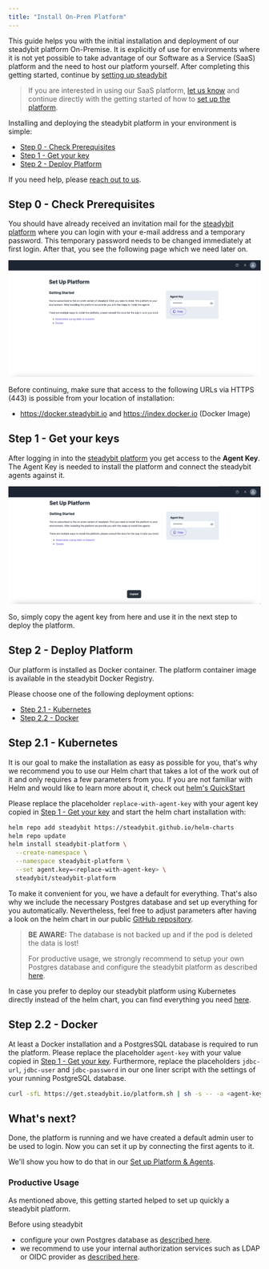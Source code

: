 ```yaml
---
title: "Install On-Prem Platform"
---
```

This guide helps you with the initial installation and deployment of our steadybit platform On-Premise.
It is explicitly of use for environments where it is not yet possible to take advantage of our Software as a Service (SaaS) platform and the need to host our platform yourself.
After completing this getting started, continue by [setting up steadybit](10-set-up-platform-agents)

>If you are interested in using our SaaS platform, [let us know](https://www.steadybit.com/request-demo) and continue directly with the getting started of how to [set up the platform](10-set-up-platform-agents).

Installing and deploying the steadybit platform in your environment is simple:

- [Step 0 - Check Prerequisites](#step-0---check-prerequisites)
- [Step 1 - Get your key](#step-1---get-your-keys)
- [Step 2 - Deploy Platform](#step-2---deploy-platform)

If you need help, please [reach out to us](https://www.steadybit.com/contact).

## Step 0 - Check Prerequisites
You should have already received an invitation mail for the [steadybit platform](https://platform.steadybit.io/) where you can login with your e-mail address and a temporary password.
This temporary password needs to be changed immediately at first login.
After that, you see the following page which we need later on.

![Get your keys](img-install-platform/step0-onprem.png)

Before continuing, make sure that access to the following URLs via HTTPS (443) is possible from your location of installation:

* https://docker.steadybit.io and https://index.docker.io (Docker Image)


## Step 1 - Get your keys
After logging in into the [steadybit platform](https://platform.steadybit.io/) you get access to the **Agent Key**.
The Agent Key is needed to install the platform and connect the steadybit agents against it.

![Get your keys](img-install-platform/step1-get-your-keys.png)

So, simply copy the agent key from here and use it in the next step to deploy the platform.

## Step 2 - Deploy Platform
Our platform is installed as Docker container. The platform container image is available in the steadybit Docker Registry.

Please choose one of the following deployment options:
- [Step 2.1 - Kubernetes](#step2.1-kubernetes)
- [Step 2.2 - Docker](#step2.1-docker)

## Step 2.1 - Kubernetes

It is our goal to make the installation as easy as possible for you, that's why we recommend you to use our Helm chart that takes a lot of the work out of it and only requires a few parameters from you.
If you are not familiar with Helm and would like to learn more about it, check out [helm's QuickStart](https://helm.sh/docs/intro/quickstart/)

Please replace the placeholder `replace-with-agent-key` with your agent key copied in [Step 1 - Get your key](#step-1---getyourkey) and start the helm chart installation with:

```bash
helm repo add steadybit https://steadybit.github.io/helm-charts
helm repo update
helm install steadybit-platform \
  --create-namespace \
  --namespace steadybit-platform \
  --set agent.key=<replace-with-agent-key> \
  steadybit/steadybit-platform
```
To make it convenient for you, we have a default for everything.
That's also why we include the necessary Postgres database and set up everything for you automatically.
Nevertheless, feel free to adjust parameters after having a look on the helm chart in our public [GitHub repository](https://github.com/steadybit/helm-charts/tree/master/charts/steadybit-platform).

> **BE AWARE:** The database is not backed up and if the pod is deleted the data is lost!
>
> For productive usage, we strongly recommend to setup your own Postgres database and configure the steadybit platform as described [here](../install-configure/40-install-platform/30-advanced-configuration).

In case you prefer to deploy our steadybit platform using Kubernetes directly instead of the helm chart, you can find everything you need [here](../install-configure/40-install-platform/20-k8s/#deploytheplatformusingkubectl).

## Step 2.2 - Docker

At least a Docker installation and a PostgresSQL database is required to run the platform.
Please replace the placeholder `agent-key` with your value copied in [Step 1 - Get your key](#step-1---getyourkey).
Furthermore, replace the placeholders `jdbc-url`, `jdbc-user` and `jdbc-password` in our one liner script with the settings of your running PostgreSQL database.

```bash
curl -sfL https://get.steadybit.io/platform.sh | sh -s -- -a <agent-key> -d <jdbc-url> -e <jdbc-user> -f <jdbc-password>
```

## What's next?
Done, the platform is running and we have created a default admin user to be used to login.
Now you can set it up by connecting the first agents to it.

We'll show you how to do that in our [Set up Platform & Agents](10-set-up-platform-agents#step-1---install-agents).

### Productive Usage
As mentioned above, this getting started helped to set up quickly a steadybit platform.

Before using steadybit
- configure your own Postgres database as [described here](../install-configure/40-install-platform/30-advanced-configuration).
- we recommend to use your internal authorization services such as LDAP or OIDC provider as [described here](../install-configure/40-install-platform/10-docker#externalldap).
